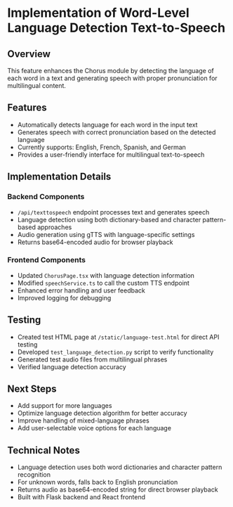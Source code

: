 # Implementation of Word-Level Language Detection Text-to-Speech

## Overview
This feature enhances the Chorus module by detecting the language of each word in a text and generating speech with proper pronunciation for multilingual content. 

## Features
- Automatically detects language for each word in the input text
- Generates speech with correct pronunciation based on the detected language
- Currently supports: English, French, Spanish, and German
- Provides a user-friendly interface for multilingual text-to-speech

## Implementation Details

### Backend Components
- `/api/texttospeech` endpoint processes text and generates speech
- Language detection using both dictionary-based and character pattern-based approaches
- Audio generation using gTTS with language-specific settings
- Returns base64-encoded audio for browser playback

### Frontend Components
- Updated `ChorusPage.tsx` with language detection information
- Modified `speechService.ts` to call the custom TTS endpoint
- Enhanced error handling and user feedback
- Improved logging for debugging

## Testing
- Created test HTML page at `/static/language-test.html` for direct API testing
- Developed `test_language_detection.py` script to verify functionality
- Generated test audio files from multilingual phrases
- Verified language detection accuracy

## Next Steps
- Add support for more languages
- Optimize language detection algorithm for better accuracy
- Improve handling of mixed-language phrases
- Add user-selectable voice options for each language

## Technical Notes
- Language detection uses both word dictionaries and character pattern recognition
- For unknown words, falls back to English pronunciation
- Returns audio as base64-encoded string for direct browser playback
- Built with Flask backend and React frontend
